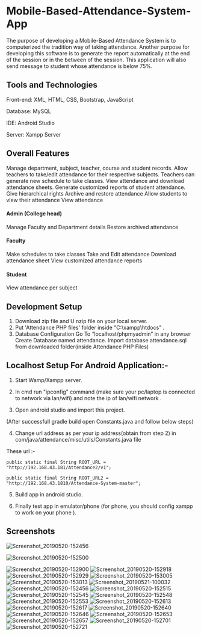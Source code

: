 # Mobile-Based-Attendance-System-App
The purpose of developing a Mobile-Based Attendance System is to computerized the tradition way of taking attendance. Another purpose for developing this software is to generate the report automatically at the end of the session or in the between of the session. This application will also send message to student whose attendance is below 75%.

## Tools and Technologies

Front-end: XML, HTML, CSS, Bootstrap, JavaScript

Database: MySQL

IDE: Android Studio

Server: Xampp Server

## Overall Features

Manage department, subject, teacher, course and student records.
Allow teachers to take/edit attendance for their respective subjects.
Teachers can generate new schedule to take classes.
View attendance and download attendance sheets.
Generate customized reports of student attendance.
Give hierarchical rights
Archive and restore attendance
Allow students to view their attendance
View attendance

#### Admin (College head)

Manage Faculty and Department details
Restore archived attendance

#### Faculty

Make schedules to take classes
Take and Edit attendance
Download attendance sheet
View customized attendance reports

#### Student

View attendance per subject

## Development Setup

1. Download zip file and U nzip file on your local server.
2. Put 'Attendance PHP files' folder inside "C:\xampp\htdocs" .
3. Database Configuration
Go To “localhost/phpmyadmin” in any browser
Create Database named attendance.
Import database attendance.sql from downloaded folder(inside Attendance PHP Files)

## Localhost Setup For Android Application:- 

1. Start Wamp/Xampp server. 

2. In cmd run "ipconfig" command (make sure your pc/laptop is connected to network via lan/wifi) and note the ip of lan/wifi network . 

3. Open android studio and import this project.

  (After successfull gradle build open Constants.java and follow below steps) 

4. Change url address as per your ip address(obtain from step 2) in com/java/attendance/misc/utils/Constants.java file 

These url :- 

    public static final String ROOT_URL = "http://192.168.43.181/Attendance2/v1";
    
    public static final String ROOT_URL2 = "http://192.168.43.1810/Attendance-System-master";

5. Build app in android studio. 

6. Finally test app in emulator/phone (for phone, you should config xampp to work on your phone ).

## Screenshots

![Screenshot_20190520-152456](https://user-images.githubusercontent.com/51712696/59298231-ec30e880-8c3e-11e9-83ee-c3f9264cf427.png)

![Screenshot_20190520-152500](https://user-images.githubusercontent.com/51712696/59298128-ad029780-8c3e-11e9-9ade-8a8fcec7253b.png)

![Screenshot_20190520-152900](https://user-images.githubusercontent.com/51712696/59298487-82650e80-8c3f-11e9-9673-78fd91a597d6.png)
![Screenshot_20190520-152918](https://user-images.githubusercontent.com/51712696/59298491-82650e80-8c3f-11e9-8ca0-567477dcdd97.png)
![Screenshot_20190520-152929](https://user-images.githubusercontent.com/51712696/59298492-82650e80-8c3f-11e9-92cf-53dd1a231d0f.png)
![Screenshot_20190520-153005](https://user-images.githubusercontent.com/51712696/59298494-82fda500-8c3f-11e9-8f7d-3f85019bbe50.png)
![Screenshot_20190520-153013](https://user-images.githubusercontent.com/51712696/59298495-82fda500-8c3f-11e9-80a7-b2d3112e5b97.png)
![Screenshot_20190521-100032](https://user-images.githubusercontent.com/51712696/59298497-83963b80-8c3f-11e9-8315-31ba3967043d.png)
![Screenshot_20190520-152456](https://user-images.githubusercontent.com/51712696/59298499-83963b80-8c3f-11e9-8eea-21821269fea3.png)
![Screenshot_20190520-152515](https://user-images.githubusercontent.com/51712696/59298502-842ed200-8c3f-11e9-92ba-e1b2b072c0f1.png)
![Screenshot_20190520-152545](https://user-images.githubusercontent.com/51712696/59298503-842ed200-8c3f-11e9-9179-4c4be8d97874.png)
![Screenshot_20190520-152548](https://user-images.githubusercontent.com/51712696/59298504-84c76880-8c3f-11e9-9708-d2a18ab3157c.png)
![Screenshot_20190520-152553](https://user-images.githubusercontent.com/51712696/59298505-84c76880-8c3f-11e9-8889-a2f7576385d8.png)
![Screenshot_20190520-152613](https://user-images.githubusercontent.com/51712696/59298507-855fff00-8c3f-11e9-831a-d5e4af4772ed.png)
![Screenshot_20190520-152617](https://user-images.githubusercontent.com/51712696/59298508-855fff00-8c3f-11e9-86a5-1726357d0c13.png)
![Screenshot_20190520-152640](https://user-images.githubusercontent.com/51712696/59298509-85f89580-8c3f-11e9-88e3-e7464120bfff.png)
![Screenshot_20190520-152646](https://user-images.githubusercontent.com/51712696/59298510-85f89580-8c3f-11e9-868e-5b47ad7d17fe.png)
![Screenshot_20190520-152653](https://user-images.githubusercontent.com/51712696/59298511-86912c00-8c3f-11e9-8107-6569eefad25b.png)
![Screenshot_20190520-152657](https://user-images.githubusercontent.com/51712696/59298512-86912c00-8c3f-11e9-89d5-b533707f08d8.png)
![Screenshot_20190520-152701](https://user-images.githubusercontent.com/51712696/59298514-86912c00-8c3f-11e9-8ef4-197709e9cbb2.png)
![Screenshot_20190520-152721](https://user-images.githubusercontent.com/51712696/59298515-8729c280-8c3f-11e9-8d0f-195997088cd6.png)





